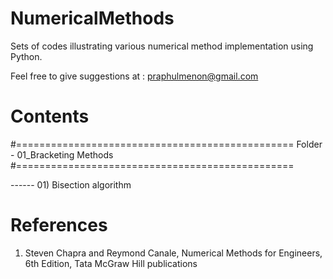 # NumericalMethods

Sets of codes illustrating various numerical method 
implementation using Python. 

Feel free to give suggestions at :
praphulmenon@gmail.com 

# Contents 

#================================================
 Folder - 01_Bracketing Methods
#================================================

 ------ 01) Bisection algorithm 






# References 
1) Steven Chapra and Reymond Canale, Numerical Methods for Engineers, 6th Edition, Tata McGraw Hill publications
